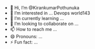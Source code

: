 - 👋 Hi, I’m @KirankumarPothunuka
- 👀 I’m interested in ... Devops world143
- 🌱 I’m currently learning ...
- 💞️ I’m looking to collaborate on ...
- 📫 How to reach me ...
- 😄 Pronouns: ...
- ⚡ Fun fact: ...

<!---
KirankumarPothunuka/KirankumarPothunuka is a ✨ special ✨ repository because its `README.md` (this file) appears on your GitHub profile.
You can click the Preview link to take a look at your changes.
--->
